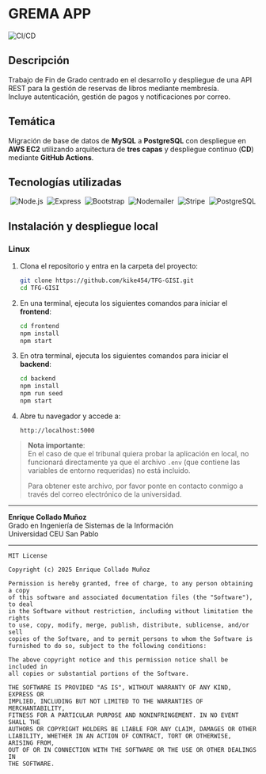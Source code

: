 # GREMA APP

![CI/CD](https://github.com/kike454/TFG-GISI/actions/workflows/deploy.yml/badge.svg)

## Descripción

Trabajo de Fin de Grado centrado en el desarrollo y despliegue de una API REST para la gestión de reservas de libros mediante membresía.  
Incluye autenticación, gestión de pagos y notificaciones por correo.

## Temática

Migración de base de datos de **MySQL** a **PostgreSQL** con despliegue en **AWS EC2** utilizando arquitectura de **tres capas** y despliegue continuo (**CD**) mediante **GitHub Actions**.

## Tecnologías utilizadas

<p align="center">
  <img alt="Node.js" src="https://img.shields.io/badge/Node.js-339933?style=for-the-badge&logo=node.js&logoColor=white" />&nbsp;
  <img alt="Express" src="https://img.shields.io/badge/Express-000000?style=for-the-badge&logo=express&logoColor=white" />&nbsp;
  <img alt="Bootstrap" src="https://img.shields.io/badge/Bootstrap-7952B3?style=for-the-badge&logo=bootstrap&logoColor=white" />&nbsp;
  <img alt="Nodemailer" src="https://img.shields.io/badge/Nodemailer-FF6C37?style=for-the-badge&logo=nodemailer&logoColor=white" />&nbsp;
  <img alt="Stripe" src="https://img.shields.io/badge/Stripe-635BFF?style=for-the-badge&logo=stripe&logoColor=white" />&nbsp;
  <img alt="PostgreSQL" src="https://img.shields.io/badge/PostgreSQL-316192?style=for-the-badge&logo=postgresql&logoColor=white" />
</p>

## Instalación y despliegue local

### Linux

1. Clona el repositorio y entra en la carpeta del proyecto:

    ```bash
    git clone https://github.com/kike454/TFG-GISI.git
    cd TFG-GISI
    ```

2. En una terminal, ejecuta los siguientes comandos para iniciar el **frontend**:

    ```bash
    cd frontend
    npm install
    npm start
    ```

3. En otra terminal, ejecuta los siguientes comandos para iniciar el **backend**:

    ```bash
    cd backend
    npm install
    npm run seed
    npm start
    ```

4. Abre tu navegador y accede a:

    ```
    http://localhost:5000
    ```

> **Nota importante**:  
> En el caso de que el tribunal quiera probar la aplicación en local, no funcionará directamente ya que el archivo `.env` (que contiene las variables de entorno requeridas) no está incluido.  
>  
> Para obtener este archivo, por favor ponte en contacto conmigo a través del correo electrónico de la universidad.

---

**Enrique Collado Muñoz**  
Grado en Ingeniería de Sistemas de la Información  
Universidad CEU San Pablo

---

```text
MIT License

Copyright (c) 2025 Enrique Collado Muñoz

Permission is hereby granted, free of charge, to any person obtaining a copy
of this software and associated documentation files (the "Software"), to deal
in the Software without restriction, including without limitation the rights
to use, copy, modify, merge, publish, distribute, sublicense, and/or sell
copies of the Software, and to permit persons to whom the Software is
furnished to do so, subject to the following conditions:

The above copyright notice and this permission notice shall be included in
all copies or substantial portions of the Software.

THE SOFTWARE IS PROVIDED "AS IS", WITHOUT WARRANTY OF ANY KIND, EXPRESS OR
IMPLIED, INCLUDING BUT NOT LIMITED TO THE WARRANTIES OF MERCHANTABILITY,
FITNESS FOR A PARTICULAR PURPOSE AND NONINFRINGEMENT. IN NO EVENT SHALL THE
AUTHORS OR COPYRIGHT HOLDERS BE LIABLE FOR ANY CLAIM, DAMAGES OR OTHER
LIABILITY, WHETHER IN AN ACTION OF CONTRACT, TORT OR OTHERWISE, ARISING FROM,
OUT OF OR IN CONNECTION WITH THE SOFTWARE OR THE USE OR OTHER DEALINGS IN
THE SOFTWARE.
